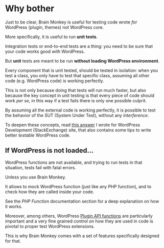 # Why bother

Just to be clear, Brain Monkey is useful for testing code wrote _for_ WordPress \(plugin, themes\) not WordPress core.

More specifically, it is useful to run **unit tests**.

Integration tests or end-to-end tests are a thing: you need to be sure that your code works good _with_ WordPress.

But **unit** tests are meant to be run **without loading WordPress environment**.

Every component that is unit tested, should be tested in isolation: when you test a class, you only have to test that specific class, assuming all other code \(e.g. WordPress code\) is working perfectly.

This is not only because doing that tests will run much faster, but also because the key concept in unit testing is that every piece of code should work _per se_, in this way if a test fails there is only one possible culprit.

By assuming all the external code is working perfectly, it is possible to test the behavior of the SUT \(System Under Test\), without any _interference_.

To deepen these concepts, read [this answer](https://wordpress.stackexchange.com/a/164138/35541) I wrote for WordPress Development \(StackExchange\) site, that also contains some tips to write better _testable_ WordPress code.

## If WordPress is not loaded...

WordPress functions are not available, and trying to run tests in that situation, tests fail with fatal errors.

Unless you use Brain Monkey.

It allows to mock WordPress function \(just like any PHP function\), and to check how they are called inside your code.

See the _PHP Function_ documentation section for a deep explanation on how it works.

Moreover, among others, WordPress [Plugin API functions](https://codex.wordpress.org/Plugin_API) are particularly important and a very fine grained control on how they are used in code is pivotal to proper test WordPress extensions.

This is why Brain Monkey comes with a set of features specifically designed for that.

